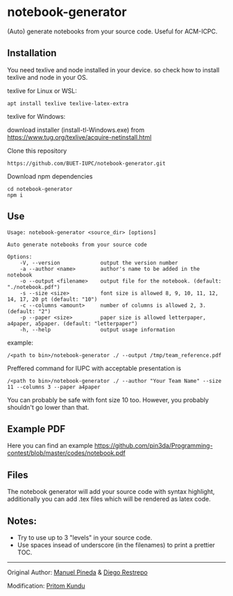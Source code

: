 # notebook-generator


(Auto) generate notebooks from your source code. Useful for ACM-ICPC. 

## Installation

You need texlive and node installed in your device. so check how to install texlive and node in your OS. 

texlive for Linux or WSL:

```
apt install texlive texlive-latex-extra
```
texlive for Windows:

download installer (install-tl-Windows.exe) from https://www.tug.org/texlive/acquire-netinstall.html

Clone this repository
```
https://github.com/BUET-IUPC/notebook-generator.git
```
Download npm dependencies
```
cd notebook-generator
npm i
```

## Use

    Usage: notebook-generator <source_dir> [options]

    Auto generate notebooks from your source code

    Options:
        -V, --version             output the version number
        -a --author <name>        author's name to be added in the notebook
        -o --output <filename>    output file for the notebook. (default: "./notebook.pdf")
        -s --size <size>          font size is allowed 8, 9, 10, 11, 12, 14, 17, 20 pt (default: "10")
        -c --columns <amount>     number of columns is allowed 2, 3. (default: "2")
        -p --paper <size>         paper size is allowed letterpaper, a4paper, a5paper. (default: "letterpaper")
        -h, --help                output usage information


example:
```
/<path to bin>/notebook-generator ./ --output /tmp/team_reference.pdf
```
Preffered command for IUPC with acceptable presentation is
```
/<path to bin>/notebook-generator ./ --author "Your Team Name" --size 11 --columns 3 --paper a4paper 
```
You can probably be safe with font size 10 too. However, you probably shouldn't go lower than that. 

## Example PDF

Here you can find an example https://github.com/pin3da/Programming-contest/blob/master/codes/notebook.pdf

## Files

The notebook generator will add your source code with syntax highlight, additionally
you can add .tex files which will be rendered as latex code.

## Notes:

- Try to use up to 3 "levels" in your source code.
- Use spaces insead of underscore (in the filenames) to print a prettier TOC.

----
Original Author: [Manuel Pineda](https://github.com/pin3da/) & [Diego Restrepo](https://github.com/Diegores14)

Modification: [Pritom Kundu](https://github.com/Anachor)

